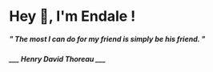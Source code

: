 <h1 title="head"> Hey 👋, I'm Endale !</h1>

**<h5><i>" The most I can do for my friend is simply be his friend. "</i></h5>**

*<b>___ Henry David Thoreau ___</b>*
